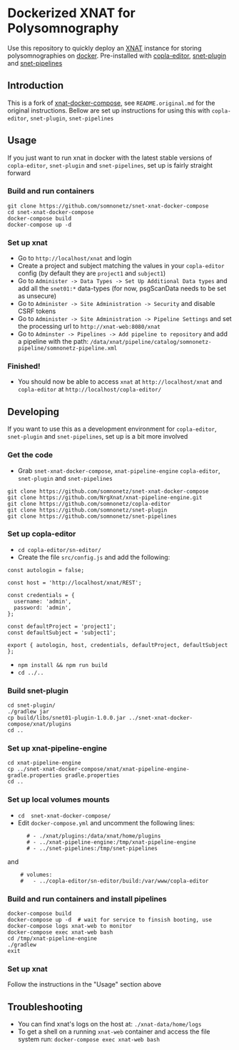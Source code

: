 # Dockerized XNAT for Polysomnography

Use this repository to quickly deploy an [XNAT](https://xnat.org/) instance for storing polysomnographies on [docker](https://www.docker.com/). Pre-installed with [copla-editor](https://github.com/somnonetz/copla-editor), [snet-plugin](https://github.com/somnonetz/snet-plugin) and [snet-pipelines](https://github.com/somnonetz/snet-pipelines)

## Introduction

This is a fork of [xnat-docker-compose](https://github.com/NrgXnat/xnat-docker-compose/), see `README.original.md` for the original instructions. Bellow are set up instructions for using this with `copla-editor`, `snet-plugin`, `snet-pipelines`

## Usage

If you just want to run xnat in docker with the latest stable versions of `copla-editor`, `snet-plugin` and `snet-pipelines`, set up is fairly straight forward

### Build and run containers

```
git clone https://github.com/somnonetz/snet-xnat-docker-compose
cd snet-xnat-docker-compose
docker-compose build
docker-compose up -d
```

### Set up xnat

* Go to `http://localhost/xnat` and login
* Create a project and subject matching the values in your `copla-editor` config (by default they are `project1` and `subject1`)
* Go to `Administer -> Data Types -> Set Up Additional Data types` and add all the `snet01:*` data-types (for now, psgScanData needs to be set as unsecure)
* Go to `Administer -> Site Administration -> Security` and disable CSRF tokens
* Go to `Administer -> Site Administration -> Pipeline Settings` and set the processing url to `http://xnat-web:8080/xnat`
* Go to `Adminster -> Pipelines -> Add pipeline to repository` and add a pipeline with the path: `/data/xnat/pipeline/catalog/somnonetz-pipeline/somnonetz-pipeline.xml`

### Finished!

* You should now be able to access `xnat` at `http://localhost/xnat` and `copla-editor` at `http://localhost/copla-editor/`

## Developing

If you want to use this as a development environment for `copla-editor`, `snet-plugin` and `snet-pipelines`, set up is a bit more involved

### Get the code

* Grab `snet-xnat-docker-compose`, `xnat-pipeline-engine` `copla-editor`, `snet-plugin` and `snet-pipelines`

```
git clone https://github.com/somnonetz/snet-xnat-docker-compose
git clone https://github.com/NrgXnat/xnat-pipeline-engine.git
git clone https://github.com/somnonetz/copla-editor
git clone https://github.com/somnonetz/snet-plugin
git clone https://github.com/somnonetz/snet-pipelines
```

### Set up copla-editor

* `cd copla-editor/sn-editor/`
* Create the file `src/config.js` and add the following:

```
const autologin = false;

const host = 'http://localhost/xnat/REST';

const credentials = {
  username: 'admin',
  password: 'admin',
};

const defaultProject = 'project1';
const defaultSubject = 'subject1';

export { autologin, host, credentials, defaultProject, defaultSubject };
```

* `npm install && npm run build`
* `cd ../..`

### Build snet-plugin

```
cd snet-plugin/
./gradlew jar
cp build/libs/snet01-plugin-1.0.0.jar ../snet-xnat-docker-compose/xnat/plugins
cd ..
```

### Set up xnat-pipeline-engine

```
cd xnat-pipeline-engine
cp ../snet-xnat-docker-compose/xnat/xnat-pipeline-engine-gradle.properties gradle.properties
cd ..
```
### Set up local volumes mounts

* `cd  snet-xnat-docker-compose/`
* Edit `docker-compose.yml` and uncomment the following lines:

```
      # - ./xnat/plugins:/data/xnat/home/plugins
      # - ../xnat-pipeline-engine:/tmp/xnat-pipeline-engine
      # - ../snet-pipelines:/tmp/snet-pipelines
```

and

```
    # volumes:
    #   - ../copla-editor/sn-editor/build:/var/www/copla-editor
```

### Build and run containers and install pipelines

```
docker-compose build
docker-compose up -d  # wait for service to finsish booting, use docker-compose logs xnat-web to monitor
docker-compose exec xnat-web bash
cd /tmp/xnat-pipeline-engine
./gradlew
exit
```

### Set up xnat

Follow the instructions in the "Usage" section above

## Troubleshooting

* You can find xnat's logs on the host at: `./xnat-data/home/logs`
* To get a shell on a running `xnat-web` container and access the file system run: `docker-compose exec xnat-web bash`
